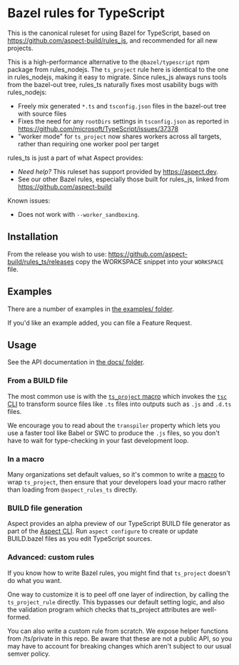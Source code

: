 # Bazel rules for TypeScript

This is the canonical ruleset for using Bazel for TypeScript, based on
<https://github.com/aspect-build/rules_js>, and recommended for all new projects.

This is a high-performance alternative to the `@bazel/typescript` npm package from rules_nodejs.
The `ts_project` rule here is identical to the one in rules_nodejs, making it easy to migrate.
Since rules_js always runs tools from the bazel-out tree, rules_ts naturally fixes most usability bugs with rules_nodejs:

-   Freely mix generated `*.ts` and `tsconfig.json` files in the bazel-out tree with source files
-   Fixes the need for any `rootDirs` settings in `tsconfig.json` as reported in https://github.com/microsoft/TypeScript/issues/37378
-   "worker mode" for `ts_project` now shares workers across all targets, rather than requiring one worker pool per target

rules_ts is just a part of what Aspect provides:

-   _Need help?_ This ruleset has support provided by https://aspect.dev.
-   See our other Bazel rules, especially those built for rules_js, linked from <https://github.com/aspect-build>

Known issues:

-   Does not work with `--worker_sandboxing`.

## Installation

From the release you wish to use:
<https://github.com/aspect-build/rules_ts/releases>
copy the WORKSPACE snippet into your `WORKSPACE` file.

## Examples

There are a number of examples in [the examples/ folder](./examples/).

If you'd like an example added, you can file a Feature Request.

## Usage

See the API documentation in [the docs/ folder](./docs/).

### From a BUILD file

The most common use is with the [`ts_project` macro](./docs/rules.md#ts_project) which invokes the
[`tsc` CLI](https://www.typescriptlang.org/docs/handbook/compiler-options.html) to transform
source files like `.ts` files into outputs such as `.js` and `.d.ts` files.

We encourage you to read about the `transpiler` property which lets you use a faster tool like
Babel or SWC to produce the `.js` files, so you don't have to wait for type-checking in your fast
development loop.

### In a macro

Many organizations set default values, so it's common to write a [macro] to wrap `ts_project`, then
ensure that your developers load your macro rather than loading from `@aspect_rules_ts` directly.

[macro]: https://bazel.build/extending/macros

### BUILD file generation

Aspect provides an alpha preview of our TypeScript BUILD file generator as part of the
[Aspect CLI](https://aspect.build/cli). Run `aspect configure` to create or update BUILD.bazel files
as you edit TypeScript sources.

### Advanced: custom rules

If you know how to write Bazel rules, you might find that `ts_project` doesn't do what you want.

One way to customize it is to peel off one layer of indirection, by calling the `ts_project_rule`
directly. This bypasses our default setting logic, and also the validation program which checks that
ts_project attributes are well-formed.

You can also write a custom rule from scratch. We expose helper functions from /ts/private in this
repo. Be aware that these are not a public API, so you may have to account for breaking changes
which aren't subject to our usual semver policy.
